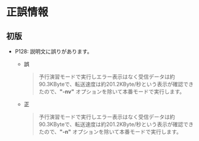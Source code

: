 # 正誤情報

## 初版

* P128: 説明文に誤りがあります。  
  * 誤  
    > 予行演習モードで実行しエラー表示はなく受信データは約90.3KByteで、転送速度は約201.2KByte/秒という表示が確認できたので、**"-nv"** オプションを除いて本番モードで実行します。
  
  * 正  
    > 予行演習モードで実行しエラー表示はなく受信データは約90.3KByteで、転送速度は約201.2KByte/秒という表示が確認できたので、**"-n"** オプションを除いて本番モードで実行します。
